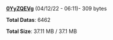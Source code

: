 [**0YyZQEVg**](/data/0YyZQEVg.txt) (04/12/22 - 06:11)- 309 bytes

**Total Datas**: 6462

**Total Size**: 37.11 MB / 37.1 MB